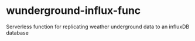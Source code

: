 # wunderground-influx-func
Serverless function for replicating weather underground data to an influxDB database
